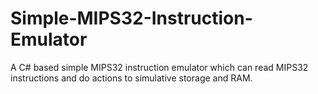 # Simple-MIPS32-Instruction-Emulator
A C# based simple MIPS32 instruction emulator which can read MIPS32 instructions and do actions to simulative storage and RAM.
